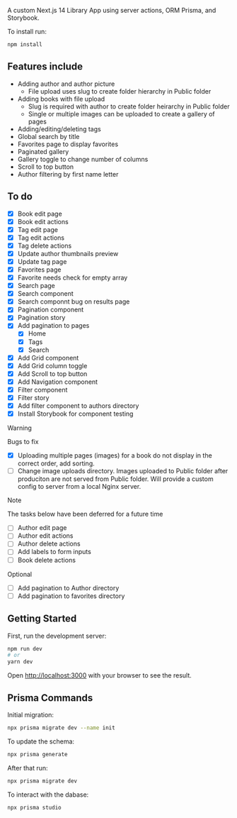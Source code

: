 A custom Next.js 14 Library App using server actions, ORM Prisma, and Storybook.

To install run:
```bash
npm install
```
## Features include
- Adding author and author picture
  - File upload uses slug to create folder hierarchy in Public folder
- Adding books with file upload
  - Slug is required with author to create folder heirarchy in Public folder
  - Single or multiple images can be uploaded to create a gallery of pages
- Adding/editing/deleting tags
- Global search by title
- Favorites page to display favorites
- Paginated gallery
- Gallery toggle to change number of columns
- Scroll to top button
- Author filtering by first name letter

## To do
- [x] Book edit page
- [x] Book edit actions
- [x] Tag edit page
- [x] Tag edit actions
- [x] Tag delete actions
- [x] Update author thumbnails preview
- [x] Update tag page
- [x] Favorites page
- [x] Favorite needs check for empty array
- [x] Search page
- [x] Search component
- [x] Search componnt bug on results page
- [x] Pagination component
- [x] Pagination story
- [x] Add pagination to pages
  - [x] Home
  - [x] Tags
  - [x] Search
- [x] Add Grid component
- [x] Add Grid column toggle
- [x] Add Scroll to top button
- [x] Add Navigation component
- [x] Filter component
- [x] Filter story
- [x] Add filter component to authors directory
- [x] Install Storybook for component testing

> [!WARNING]
> Bugs to fix
> - [x] Uploading multiple pages (images) for a book do not display in the correct order, add sorting.
> - [ ] Change image uploads directory. Images uploaded to Public folder after produciton are not served from Public folder. Will provide a custom config to server from a local Nginx server.

> [!NOTE]
> The tasks below have been deferred for a future time
> - [ ] Author edit page
> - [ ] Author edit actions
> - [ ] Author delete actions
> - [ ] Add labels to form inputs
> - [ ] Book delete actions
>
> Optional
> - [ ] Add pagination to Author directory
> - [ ] Add pagination to favorites directory

## Getting Started

First, run the development server:

```bash
npm run dev
# or
yarn dev
```

Open [http://localhost:3000](http://localhost:3000) with your browser to see the result.

## Prisma Commands

Initial migration:
```bash
npx prisma migrate dev --name init
```

To update the schema:
```bash
npx prisma generate
```

After that run:
```bash
npx prisma migrate dev
```

To interact with the dabase:
```bash
npx prisma studio
```
